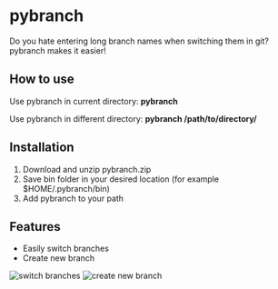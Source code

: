 # pybranch
Do you hate entering long branch names when switching them in git? pybranch makes it easier!

## How to use
Use pybranch in current directory: **pybranch**

Use pybranch in different directory: **pybranch /path/to/directory/**

## Installation
1. Download and unzip pybranch.zip
2. Save bin folder in your desired location (for example $HOME/.pybranch/bin)
3. Add pybranch to your path

## Features
* Easily switch branches
* Create new branch

![switch branches](https://i.ibb.co/j6c6vzZ/pybranch-02.png)
![create new branch](https://i.ibb.co/bgnCrt3/pybranch-01.png)
